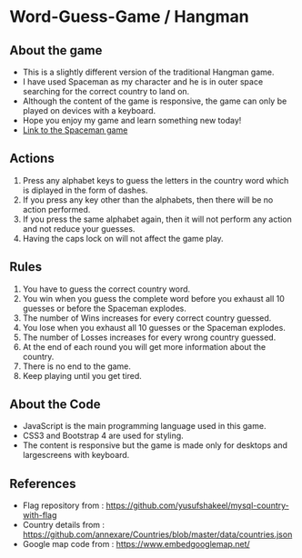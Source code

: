 # Word-Guess-Game / Hangman

## About the game
* This is a slightly different version of the traditional Hangman game.
* I have used Spaceman as my character and he is in outer space searching for the correct country to land on.
* Although the content of the game is responsive, the game can only be played on devices with a keyboard.
* Hope you enjoy my game and learn something new today!
* [Link to the Spaceman game](https://juthikashetye.github.io/Word-Guess-Game/)

## Actions
1. Press any alphabet keys to guess the letters in the country word which is diplayed in the form of dashes.
2. If you press any key other than the alphabets, then there will be no action performed.
3. If you press the same alphabet again, then it will not perform any action and not reduce your guesses.
4. Having the caps lock on will not affect the game play.

## Rules
1. You have to guess the correct country word.
2. You win when you guess the complete word before you exhaust all 10 guesses or before the Spaceman explodes.
3. The number of Wins increases for every correct country guessed.
4. You lose when you exhaust all 10 guesses or the Spaceman explodes.
5. The number of Losses increases for every wrong country guessed.
6. At the end of each round you will get more information about the country.
7. There is no end to the game.
8. Keep playing until you get tired.

## About the Code
- JavaScript is the main programming language used in this game.
- CSS3 and Bootstrap 4 are used for styling.
- The content is responsive but the game is made only for desktops and largescreens with keyboard.
    
## References
* Flag repository from : https://github.com/yusufshakeel/mysql-country-with-flag
* Country details from : https://github.com/annexare/Countries/blob/master/data/countries.json
* Google map code from : https://www.embedgooglemap.net/
